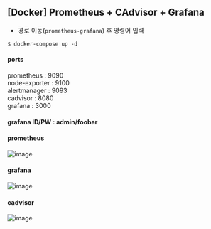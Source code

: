 ## [Docker] Prometheus + CAdvisor + Grafana  

- 경로 이동(```prometheus-grafana```) 후 명령어 입력  
```
$ docker-compose up -d
```

#### ports  
prometheus : 9090  
node-exporter : 9100  
alertmanager : 9093  
cadvisor : 8080  
grafana : 3000  

#### grafana ID/PW : admin/foobar  

#### prometheus  
![image](https://user-images.githubusercontent.com/35215836/140909140-d5112326-ad7d-4bc2-808e-c11ed3920dd6.png)  

#### grafana  
![image](https://user-images.githubusercontent.com/35215836/140909229-4123a4d7-2646-441d-947b-3ea3a796b238.png)  

#### cadvisor  
![image](https://user-images.githubusercontent.com/35215836/140909341-da830094-eb8e-49f3-9b3c-487600053e70.png)  
